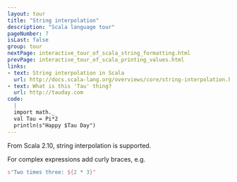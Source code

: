 ```yaml
---
layout: tour
title: "String interpolation"
description: "Scala language tour"
pageNumber: 7
isLast: false
group: tour
nextPage: interactive_tour_of_scala_string_formatting.html
prevPage: interactive_tour_of_scala_printing_values.html
links:
- text: String interpolation in Scala
  url: http://docs.scala-lang.org/overviews/core/string-interpolation.html
- text: What is this 'Tau' thing?
  url: http://tauday.com
code:
  |
  import math._  
  val Tau = Pi*2  
  println(s"Happy $Tau Day")  
---
```



From Scala 2.10, string interpolation is supported. 

For complex expressions add curly braces, e.g. 

```scala
s"Two times three: ${2 * 3}"
```